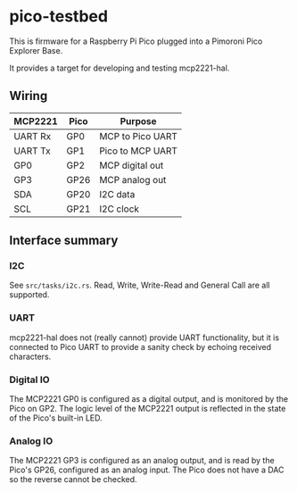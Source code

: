 # pico-testbed

This is firmware for a Raspberry Pi Pico plugged into a Pimoroni Pico
Explorer Base.

It provides a target for developing and testing mcp2221-hal.

## Wiring

| MCP2221 | Pico | Purpose          |
| ------- | ---- | ---------------- |
| UART Rx | GP0  | MCP to Pico UART |
| UART Tx | GP1  | Pico to MCP UART |
| GP0     | GP2  | MCP digital out  |
| GP3     | GP26 | MCP analog out   |
| SDA     | GP20 | I2C data         |
| SCL     | GP21 | I2C clock        |

## Interface summary

### I2C

See `src/tasks/i2c.rs`. Read, Write, Write-Read and General Call are all supported.

### UART

mcp2221-hal does not (really cannot) provide UART functionality, but it is
connected to Pico UART to provide a sanity check by echoing received characters.

### Digital IO

The MCP2221 GP0 is configured as a digital output, and is monitored by the Pico
on GP2. The logic level of the MCP2221 output is reflected in the state of the
Pico's built-in LED.

### Analog IO

The MCP2221 GP3 is configured as an analog output, and is read by the Pico's GP26,
configured as an analog input. The Pico does not have a DAC so the reverse cannot
be checked.
